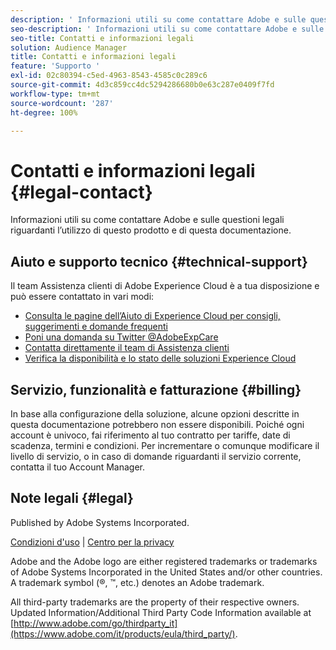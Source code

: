 ```yaml
---
description: ' Informazioni utili su come contattare Adobe e sulle questioni legali riguardanti l’utilizzo di questo prodotto e di questa documentazione.'
seo-description: ' Informazioni utili su come contattare Adobe e sulle questioni legali riguardanti l’utilizzo di questo prodotto e di questa documentazione.'
seo-title: Contatti e informazioni legali
solution: Audience Manager
title: Contatti e informazioni legali
feature: 'Supporto '
exl-id: 02c80394-c5ed-4963-8543-4585c0c289c6
source-git-commit: 4d3c859cc4dc5294286680b0e63c287e0409f7fd
workflow-type: tm+mt
source-wordcount: '287'
ht-degree: 100%

---
```


# Contatti e informazioni legali {#legal-contact}


Informazioni utili su come contattare Adobe e sulle questioni legali riguardanti l’utilizzo di questo prodotto e di questa documentazione.

## Aiuto e supporto tecnico {#technical-support}

Il team Assistenza clienti di Adobe Experience Cloud è a tua disposizione e può essere contattato in vari modi:

* [Consulta le pagine dell’Aiuto di Experience Cloud per consigli, suggerimenti e domande frequenti](https://helpx.adobe.com/it/support.ec.html)
* [Poni una domanda su Twitter @AdobeExpCare](https://twitter.com/AdobeExpCare)
* [Contatta direttamente il team di Assistenza clienti](https://helpx.adobe.com/it/contact/enterprise-support.ec.html)
* [Verifica la disponibilità e lo stato delle soluzioni Experience Cloud](https://status.adobe.com/)

## Servizio, funzionalità e fatturazione {#billing}

In base alla configurazione della soluzione, alcune opzioni descritte in questa documentazione potrebbero non essere disponibili. Poiché ogni account è univoco, fai riferimento al tuo contratto per tariffe, date di scadenza, termini e condizioni. Per incrementare o comunque modificare il livello di servizio, o in caso di domande riguardanti il servizio corrente, contatta il tuo Account Manager.

## Note legali {#legal}

Published by Adobe Systems Incorporated.

[Condizioni d&#39;uso](https://www.adobe.com/it/legal/terms.html) | [Centro per la privacy](https://www.adobe.com/it/privacy.html)

Adobe and the Adobe logo are either registered trademarks or trademarks of Adobe Systems Incorporated in the United States and/or other countries. A trademark symbol (®, ™, etc.) denotes an Adobe trademark.

All third-party trademarks are the property of their respective owners. Updated Information/Additional Third Party Code Information available at [http://www.adobe.com/go/thirdparty_it](https://www.adobe.com/it/products/eula/third_party/).
